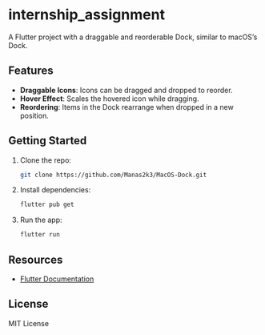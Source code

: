 # internship_assignment

A Flutter project with a draggable and reorderable Dock, similar to macOS’s Dock.

## Features

- **Draggable Icons**: Icons can be dragged and dropped to reorder.
- **Hover Effect**: Scales the hovered icon while dragging.
- **Reordering**: Items in the Dock rearrange when dropped in a new position.

## Getting Started

1. Clone the repo:
    ```bash
    git clone https://github.com/Manas2k3/MacOS-Dock.git
    ```

2. Install dependencies:
    ```bash
    flutter pub get
    ```

3. Run the app:
    ```bash
    flutter run
    ```

## Resources

- [Flutter Documentation](https://docs.flutter.dev/)

## License

MIT License
